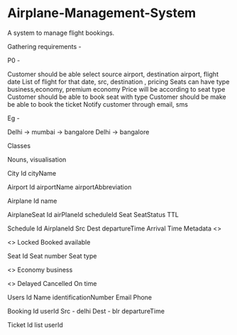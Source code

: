 # Airplane-Management-System
A system to manage flight bookings.

Gathering requirements - 

P0 - 

Customer should be able select source airport, destination airport, flight date
List of flight for that date, src, destination , pricing
Seats can have type business,economy, premium economy
Price will be according to seat type
Customer should be able to book seat with type
Customer should be make be able to book the ticket
Notify customer through email, sms

Eg - 

Delhi -> mumbai -> bangalore 
Delhi -> bangalore 

Classes 

Nouns, visualisation

City
Id
cityName

Airport
Id
airportName
airportAbbreviation

Airplane
Id
name

AirplaneSeat
Id
airPlaneId
scheduleId
Seat
SeatStatus
TTL

Schedule
Id
AirplaneId
Src
Dest
departureTime
Arrival Time
Metadata
<<status>>

<<seatStatus>>
	Locked
	Booked
	available

Seat
Id 
Seat number
Seat type

<<seatType>>
Economy
business

<<status>>
Delayed
Cancelled
On time

Users
Id
Name
identificationNumber
Email
Phone

Booking
Id
userId
Src - delhi
Dest - blr
departureTime

Ticket
Id
list<Schedule>
userId
